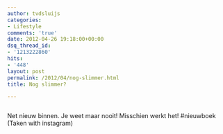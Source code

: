 ```yaml
---
author: tvdsluijs
categories:
- Lifestyle
comments: 'true'
date: 2012-04-26 19:18:00+00:00
dsq_thread_id:
- '1213222860'
hits:
- '448'
layout: post
permalink: /2012/04/nog-slimmer.html
title: Nog slimmer?

---
```

<div>
  <img alt="" src="https://vandersluijs.resultants-e.nl/2012/04/tumblr_m33hamoZWQ1rpqrb1o1_1280-300x300.jpg" />
</div>

Net nieuw binnen. Je weet maar nooit! Misschien werkt het! #nieuwboek (Taken with instagram)